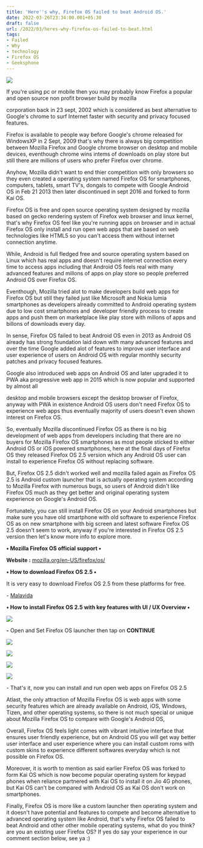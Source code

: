 ```yaml
---
title: 'Here''s why, Firefox OS failed to beat Android OS.'
date: 2022-03-26T23:34:00.001+05:30
draft: false
url: /2022/03/heres-why-firefox-os-failed-to-beat.html
tags: 
- Failed
- Why
- technology
- Firefox OS
- Geeksphone
---
```


 [![](https://lh3.googleusercontent.com/-KKcAdhMenQo/Yj9VjuTb4kI/AAAAAAAAJ4I/dn94o_5Z9W0fCjLI0Rxkv_K3quFENVdhwCNcBGAsYHQ/s1600/1648317835383391-0.png)](https://lh3.googleusercontent.com/-KKcAdhMenQo/Yj9VjuTb4kI/AAAAAAAAJ4I/dn94o_5Z9W0fCjLI0Rxkv_K3quFENVdhwCNcBGAsYHQ/s1600/1648317835383391-0.png) 

  

If you're using pc or mobile then you may probably know Firefox a popular and open source non profit browser build by mozilla 

corporation back in 23 sept, 2002 which is considered as best alternative to Google's chrome to surf Internet faster with security and privacy focused features.

  

Firefox is available to people way before Google's chrome released for WindowsXP in 2 Sept, 2009 that's why there is always big competition between Mozilla Firefox and Google chrome browser on desktop and mobile devices, eventhough chrome wins intems of downloads on play store but still there are millions of users who prefer Firefox over chrome.

  

Anyhow, Mozilla didn't want to end thier competition with only browsers so they even created a operating system named Firefox OS for smartphones, computers, tablets, smart TV's, dongals to compete with Google Android OS in Feb 21 2013 then later discontinued in sept 2016 and forked to form Kai OS.

  

Firefox OS is free and open source operating system designed by mozilla based on gecko rendering system of Firefox web browser and linux kernel, that's why Firefox OS feel like you're running apps on browser and in actual Firefox OS only install and run open web apps that are based on web technologies like HTML5 so you can't access them without internet connection anytime.

  

While, Android is full fledged free and source operating system based on Linux which has real apps and doesn't require internet connection every time to access apps including that Android OS feels real with many advanced features and millons of apps on play store so people preferred Android OS over Firefox OS.

  

Eventhough, Mozilla tried alot to make developers build web apps for Firefox OS but still they failed just like Microsoft and Nokia lumia smartphones as developers already committed to Android operating system due to low cost smartphones and  developer friendly process to create apps and push them on marketplace like play store with millons of apps and billons of downloads every day.

  

In sense, Firefox OS failed to beat Android OS even in 2013 as Android OS already has strong foundation laid down with many advanced features and over the time Google added alot of features to improve user interface and user experience of users on Android OS with regular monthly security patches and privacy focused features.

  

Google also introduced web apps on Android OS and later upgraded it to PWA aka progressive web app in 2015 which is now popular and supported by almost all 

desktop and mobile browsers except the desktop browser of Firefox, anyway with PWA in existence Android OS users don't need Firefox OS to experience web apps thus eventually majority of users doesn't even shown interest on Firefox OS.

  

So, eventually Mozilla discontinued Firefox OS as there is no big development of web apps from developers including that there are no buyers for Mozilla Firefox OS smartphones as most people sticked to either Android OS or iOS powered smartphones, here at the final days of Firefox OS they released Firefox OS 2.5 version which any Android OS user can install to experience Firefox OS without replacing software.

  

But, Firefox OS 2.5 didn't worked well and mozilla failed again as Firefox OS 2.5 is Android custom launcher that is actually operating system according to Mozilla Firefox with numerous bugs, so users of Android didn't like Firefox OS much as they get better and original operating system experience on Google's Android OS.

  

Fortunately, you can still install Firefox OS on your Android smartphones but make sure you have old smartphone with old software to experience Firefox OS as on new smartphone with big screen and latest software Firefox OS 2.5 doesn't seem to work, anyway if you're interested in Firefox OS 2.5 version then let's know more info to explore more.

  

**• Mozilla Firefox OS official support •**

**Website :** [mozilla.org/en-US/firefox/os/](https://web.archive.org/web/20130704175938/http://www.mozilla.org/en-US/firefox/os/)

  

**• How to download Firefox OS 2.5 •**

  

It is very easy to download Firefox OS 2.5 from these platforms for free.

  

\- [Malavida](https://dw34.malavida.com/dwn/7acd53239f54d0034433c0c67c09ea4e76e9d50b5febe8f2d47a1c7505c4f763/firefox-os-2-5-dev-preview-multi-android.apk)

  

**• How to install Firefox OS 2.5 with key features with UI / UX Overview •**

 **[![](https://lh3.googleusercontent.com/-usMsc2eWqFM/Yj9ViveZSHI/AAAAAAAAJ4E/hKKcbN6TDZQzzXxQ0BMyy0MfE8pkvp0WgCNcBGAsYHQ/s1600/1648317831924437-1.png)](https://lh3.googleusercontent.com/-usMsc2eWqFM/Yj9ViveZSHI/AAAAAAAAJ4E/hKKcbN6TDZQzzXxQ0BMyy0MfE8pkvp0WgCNcBGAsYHQ/s1600/1648317831924437-1.png)** 

**\-** Open and Set Firefox OS launcher then tap on **CONTINUE**

 **[![](https://lh3.googleusercontent.com/-xl3M0RydXN4/Yj9Vhz-krpI/AAAAAAAAJ4A/_5eF0WKaB589I3LcKuuN4fk1BfwV9vf2wCNcBGAsYHQ/s1600/1648317828798287-2.png)](https://lh3.googleusercontent.com/-xl3M0RydXN4/Yj9Vhz-krpI/AAAAAAAAJ4A/_5eF0WKaB589I3LcKuuN4fk1BfwV9vf2wCNcBGAsYHQ/s1600/1648317828798287-2.png)** 

 [![](https://lh3.googleusercontent.com/-UP0W2eW15mI/Yj9VhOqUW3I/AAAAAAAAJ38/bE0HkRQsPjIUqHCnHUqIrcwwo9VhIdfEwCNcBGAsYHQ/s1600/1648317825101730-3.png)](https://lh3.googleusercontent.com/-UP0W2eW15mI/Yj9VhOqUW3I/AAAAAAAAJ38/bE0HkRQsPjIUqHCnHUqIrcwwo9VhIdfEwCNcBGAsYHQ/s1600/1648317825101730-3.png) 

  

  

 [![](https://lh3.googleusercontent.com/-V37KrZJJP-8/Yj9VgAmsyMI/AAAAAAAAJ34/a3ZGKP3W5YAhyzMCz_swkiVA1JhYphatQCNcBGAsYHQ/s1600/1648317821610897-4.png)](https://lh3.googleusercontent.com/-V37KrZJJP-8/Yj9VgAmsyMI/AAAAAAAAJ34/a3ZGKP3W5YAhyzMCz_swkiVA1JhYphatQCNcBGAsYHQ/s1600/1648317821610897-4.png) 

  

 [![](https://lh3.googleusercontent.com/-0eTyesPKnxw/Yj9Vfb7Ui1I/AAAAAAAAJ30/7snl3RnfPqYV3XB59BoUW4HULMf1eiHEwCNcBGAsYHQ/s1600/1648317815976259-5.png)](https://lh3.googleusercontent.com/-0eTyesPKnxw/Yj9Vfb7Ui1I/AAAAAAAAJ30/7snl3RnfPqYV3XB59BoUW4HULMf1eiHEwCNcBGAsYHQ/s1600/1648317815976259-5.png) 

  

\- That's it, now you can install and run open web apps on Firefox OS 2.5

  

Atlast, the only attraction of Mozilla Firefox OS is web apps with some security features which are already available on Android, iOS, Windows, Tizen, and other operating systems, so there is not much special or unique about Mozilla Firefox OS to compare with Google's Android OS,

  

Overall, Firefox OS feels light comes with vibrant intuitive interface that ensures user friendly experience, but on Android OS you will get way better user interface and user experience where you can install custom roms with custom skins to experience different softwares everyday which is not possible on Firefox OS.

  

Moreover, it is worth to mention as said earlier Firefox OS was forked to form Kai OS which is now become popular operating system for keypad phones when reliance partnered with Kai OS to install it on Jio 4G phones, but Kai OS can't be compared with Android OS as Kai OS don't work on smartphones.

  

Finally, Firefox OS is more like a custom launcher then operating system and it doesn't have potential and features to compete and become alternative to advanced operating system like Android, that's why Firefox OS failed to beat Android and other other mobile operating systems, what do you think? are you an existing user Firefox OS? If yes do say your experience in our comment section below, see ya :)